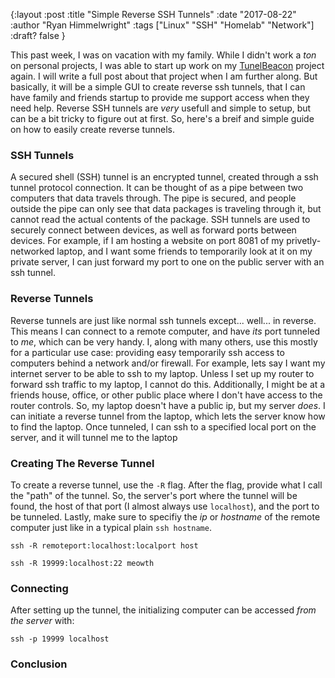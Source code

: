 {:layout :post
:title  "Simple Reverse SSH Tunnels"
:date "2017-08-22"
:author "Ryan Himmelwright"
:tags ["Linux" "SSH" "Homelab" "Network"]
:draft? false
}

This past week, I was on vacation with my family. While I didn't work a *ton* on personal projects, I was able to start up work on my [TunelBeacon](https://github.com/himmAllRight/TunnelBeacon) project again. I will write a full post about that project when I am further along. But basically, it will be a simple GUI to create reverse ssh tunnels, that I can have family and friends startup to provide me support access when they need help. Reverse SSH tunnels are *very* usefull and simple to setup, but can be a bit tricky to figure out at first. So, here's a breif and simple guide on how to easily create reverse tunnels.

<!-- more -->

### SSH Tunnels

A secured shell (SSH) tunnel is an encrypted tunnel, created through a ssh tunnel protocol connection. It can be thought of as a pipe between two computers that data travels through. The pipe is secured, and people outside the pipe can only see that data packages is traveling through it, but cannot read the actual contents of the package. SSH tunnels are used to securely connect between devices, as well as forward ports between devices. For example, if I am hosting a website on port 8081 of my privetly-networked laptop, and I want some friends to temporarily look at it on my private server, I can just forward my port to one on the public server with an ssh tunnel.



### Reverse Tunnels

Reverse tunnels are just like normal ssh tunnels except... well... in reverse. This means I can connect to a remote computer, and have *its* port tunneled to *me*, which can be very handy. I, along with many others, use this mostly for a particular use case: providing easy temporarily ssh access to computers behind a network and/or firewall. For example, lets say I want my internet server to be able to ssh to my laptop. Unless I set up my router to forward ssh traffic to my laptop, I cannot do this. Additionally, I might be at a friends house, office, or other public place where I don't have access to the router controls. So, my laptop doesn't have a public ip, but my server *does*. I can initiate a reverse tunnel from the laptop, which lets the server know how to find the laptop. Once tunneled, I can ssh to a specified local port on the server, and it will tunnel me to the laptop


### Creating The Reverse Tunnel

To create a reverse tunnel, use the `-R` flag. After the flag, provide what I call the "path" of the tunnel. So, the server's port where the tunnel will be found, the host of that port (I almost always use `localhost`), and the port to be tunneled. Lastly, make sure to specifiy the *ip* or *hostname* of the remote computer just like in a typical plain `ssh hostname`.

```
ssh -R remoteport:localhost:localport host
```

```
ssh -R 19999:localhost:22 meowth
```


### Connecting

After setting up the tunnel, the initializing computer can be accessed *from the server* with:

```
ssh -p 19999 localhost
```



### Conclusion